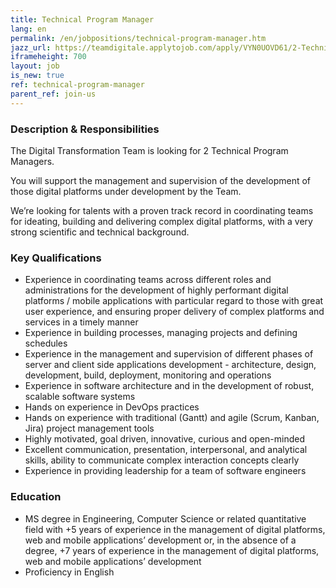 ```yaml
---
title: Technical Program Manager
lang: en
permalink: /en/jobpositions/technical-program-manager.htm
jazz_url: https://teamdigitale.applytojob.com/apply/VYN0UOVD61/2-Technical-Program-Manager
iframeheight: 700
layout: job
is_new: true
ref: technical-program-manager
parent_ref: join-us
---
```


### Description & Responsibilities
The Digital Transformation Team is looking for 2 Technical Program Managers. 

You will support the management and supervision of the development of those digital platforms under development by the Team. 

We’re looking for talents with a proven track record in coordinating teams for ideating, building and delivering complex digital platforms, with a very strong scientific and technical background.


### Key Qualifications
- Experience in coordinating teams across different roles and administrations for the development of highly performant digital platforms / mobile applications with particular regard to those with great user experience, and ensuring proper delivery of complex platforms and services in a timely manner
- Experience in building processes, managing projects and defining schedules
- Experience in the management and supervision of different phases of server and client side applications development - architecture, design, development, build, deployment, monitoring and operations
- Experience in software architecture and in the development of robust, scalable software systems
- Hands on experience in DevOps practices
- Hands on experience with traditional (Gantt) and agile (Scrum, Kanban, Jira) project management tools 
- Highly motivated, goal driven, innovative, curious and open-minded
- Excellent communication, presentation, interpersonal, and analytical skills, ability to communicate complex interaction concepts clearly 
- Experience in providing leadership for a team of software engineers 


### Education
- MS degree in Engineering, Computer Science or related quantitative field with +5 years of experience in the management of digital platforms, web and mobile applications’ development or, in the absence of a degree, +7 years of experience in the management of digital platforms,  web and mobile applications’ development 
- Proficiency in English